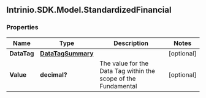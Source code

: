 ## Intrinio.SDK.Model.StandardizedFinancial
### Properties

Name | Type | Description | Notes
------------ | ------------- | ------------- | -------------
**DataTag** | [**DataTagSummary**](DataTagSummary.md) |  | [optional] 
**Value** | **decimal?** | The value for the Data Tag within the scope of the Fundamental | [optional] 

